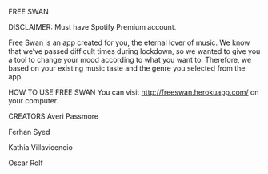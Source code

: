 FREE SWAN

DISCLAIMER: Must have Spotify Premium account.

Free Swan is an app created for you, the eternal lover of music. We know that we’ve passed difficult times during lockdown, so we wanted to give you a tool to change your mood according to what you want to. Therefore, we based on your existing music taste and the genre you selected from the app.

HOW TO USE FREE SWAN
You can visit http://freeswan.herokuapp.com/ on your computer.

CREATORS
Averi Passmore

Ferhan Syed

Kathia Villavicencio

Oscar Rolf

